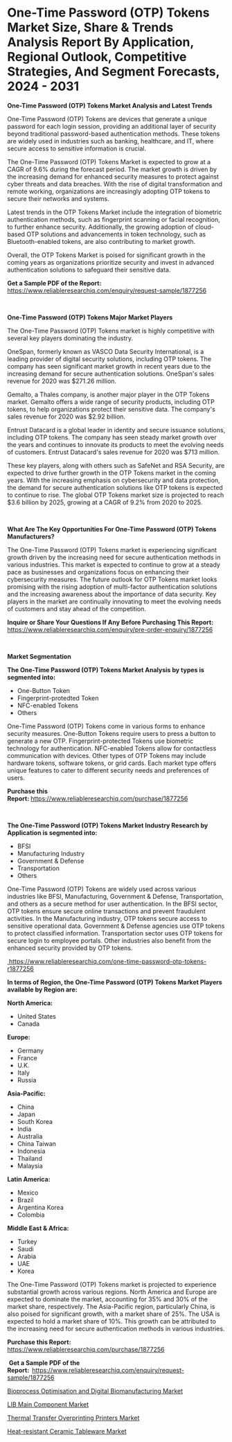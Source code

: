 <p><h1>One-Time Password (OTP) Tokens Market Size, Share & Trends Analysis Report By Application, Regional Outlook, Competitive Strategies, And Segment Forecasts, 2024 - 2031</h1></p><p><strong>One-Time Password (OTP) Tokens Market Analysis and Latest Trends</strong></p>
<p><p>One-Time Password (OTP) Tokens are devices that generate a unique password for each login session, providing an additional layer of security beyond traditional password-based authentication methods. These tokens are widely used in industries such as banking, healthcare, and IT, where secure access to sensitive information is crucial.</p><p>The One-Time Password (OTP) Tokens Market is expected to grow at a CAGR of 9.6% during the forecast period. The market growth is driven by the increasing demand for enhanced security measures to protect against cyber threats and data breaches. With the rise of digital transformation and remote working, organizations are increasingly adopting OTP tokens to secure their networks and systems.</p><p>Latest trends in the OTP Tokens Market include the integration of biometric authentication methods, such as fingerprint scanning or facial recognition, to further enhance security. Additionally, the growing adoption of cloud-based OTP solutions and advancements in token technology, such as Bluetooth-enabled tokens, are also contributing to market growth.</p><p>Overall, the OTP Tokens Market is poised for significant growth in the coming years as organizations prioritize security and invest in advanced authentication solutions to safeguard their sensitive data.</p></p>
<p><strong>Get a Sample PDF of the Report:&nbsp;</strong> <a href="https://www.reliableresearchiq.com/enquiry/request-sample/1877256">https://www.reliableresearchiq.com/enquiry/request-sample/1877256</a></p>
<p>&nbsp;</p>
<p><strong>One-Time Password (OTP) Tokens Major Market Players</strong></p>
<p><p>The One-Time Password (OTP) Tokens market is highly competitive with several key players dominating the industry. </p><p>OneSpan, formerly known as VASCO Data Security International, is a leading provider of digital security solutions, including OTP tokens. The company has seen significant market growth in recent years due to the increasing demand for secure authentication solutions. OneSpan's sales revenue for 2020 was $271.26 million.</p><p>Gemalto, a Thales company, is another major player in the OTP Tokens market. Gemalto offers a wide range of security products, including OTP tokens, to help organizations protect their sensitive data. The company's sales revenue for 2020 was $2.92 billion.</p><p>Entrust Datacard is a global leader in identity and secure issuance solutions, including OTP tokens. The company has seen steady market growth over the years and continues to innovate its products to meet the evolving needs of customers. Entrust Datacard's sales revenue for 2020 was $713 million.</p><p>These key players, along with others such as SafeNet and RSA Security, are expected to drive further growth in the OTP Tokens market in the coming years. With the increasing emphasis on cybersecurity and data protection, the demand for secure authentication solutions like OTP tokens is expected to continue to rise. The global OTP Tokens market size is projected to reach $3.6 billion by 2025, growing at a CAGR of 9.2% from 2020 to 2025.</p></p>
<p>&nbsp;</p>
<p><strong>What Are The Key Opportunities For One-Time Password (OTP) Tokens Manufacturers?</strong></p>
<p><p>The One-Time Password (OTP) Tokens market is experiencing significant growth driven by the increasing need for secure authentication methods in various industries. This market is expected to continue to grow at a steady pace as businesses and organizations focus on enhancing their cybersecurity measures. The future outlook for OTP Tokens market looks promising with the rising adoption of multi-factor authentication solutions and the increasing awareness about the importance of data security. Key players in the market are continually innovating to meet the evolving needs of customers and stay ahead of the competition.</p></p>
<p><strong>Inquire or Share Your Questions If Any Before Purchasing This Report:</strong> <a href="https://www.reliableresearchiq.com/enquiry/pre-order-enquiry/1877256">https://www.reliableresearchiq.com/enquiry/pre-order-enquiry/1877256</a></p>
<p>&nbsp;</p>
<p><strong>Market Segmentation</strong></p>
<p><strong>The One-Time Password (OTP) Tokens Market Analysis by types is segmented into:</strong></p>
<p><ul><li>One-Button Token</li><li>Fingerprint-protedted Token</li><li>NFC-enabled Tokens</li><li>Others</li></ul></p>
<p><p>One-Time Password (OTP) Tokens come in various forms to enhance security measures. One-Button Tokens require users to press a button to generate a new OTP. Fingerprint-protected Tokens use biometric technology for authentication. NFC-enabled Tokens allow for contactless communication with devices. Other types of OTP Tokens may include hardware tokens, software tokens, or grid cards. Each market type offers unique features to cater to different security needs and preferences of users.</p></p>
<p><strong>Purchase this Report:&nbsp;</strong><a href="https://www.reliableresearchiq.com/purchase/1877256">https://www.reliableresearchiq.com/purchase/1877256</a></p>
<p>&nbsp;</p>
<p><strong>The One-Time Password (OTP) Tokens Market Industry Research by Application is segmented into:</strong></p>
<p><ul><li>BFSI</li><li>Manufacturing Industry</li><li>Government & Defense</li><li>Transportation</li><li>Others</li></ul></p>
<p><p>One-Time Password (OTP) Tokens are widely used across various industries like BFSI, Manufacturing, Government & Defense, Transportation, and others as a secure method for user authentication. In the BFSI sector, OTP tokens ensure secure online transactions and prevent fraudulent activities. In the Manufacturing industry, OTP tokens secure access to sensitive operational data. Government & Defense agencies use OTP tokens to protect classified information. Transportation sector uses OTP tokens for secure login to employee portals. Other industries also benefit from the enhanced security provided by OTP tokens.</p></p>
<p><a href="https://www.reliableresearchiq.com/one-time-password-otp-tokens-r1877256">&nbsp;https://www.reliableresearchiq.com/one-time-password-otp-tokens-r1877256</a></p>
<p><strong>In terms of Region, the One-Time Password (OTP) Tokens Market Players available by Region are:</strong></p>
<p>
    <p> <strong> North America: </strong>
        <ul>
            <li>United States</li>
            <li>Canada</li>
        </ul>
        </p> 
    <p> <strong> Europe: </strong>
        <ul>
            <li>Germany</li>
            <li>France</li>
            <li>U.K.</li>
            <li>Italy</li>
            <li>Russia</li>
        </ul>
        </p> 
    <p> <strong> Asia-Pacific: </strong>
        <ul>
            <li>China</li>
            <li>Japan</li>
            <li>South Korea</li>
            <li>India</li>
            <li>Australia</li>
            <li>China Taiwan</li>
            <li>Indonesia</li>
            <li>Thailand</li>
            <li>Malaysia</li>
        </ul>
        </p> 
    <p> <strong> Latin America: </strong>
        <ul>
            <li>Mexico</li>
            <li>Brazil</li>
            <li>Argentina Korea</li>
            <li>Colombia</li>
        </ul>
        </p> 
    <p> <strong> Middle East & Africa: </strong>
        <ul>
            <li>Turkey</li>
            <li>Saudi</li>
            <li>Arabia</li>
            <li>UAE</li>
            <li>Korea</li>
        </ul>
    </p>
    </p>
<p><p>The One-Time Password (OTP) Tokens market is projected to experience substantial growth across various regions. North America and Europe are expected to dominate the market, accounting for 35% and 30% of the market share, respectively. The Asia-Pacific region, particularly China, is also poised for significant growth, with a market share of 25%. The USA is expected to hold a market share of 10%. This growth can be attributed to the increasing need for secure authentication methods in various industries.</p></p>
<p><strong>Purchase this Report: </strong><a href="https://www.reliableresearchiq.com/purchase/1877256">https://www.reliableresearchiq.com/purchase/1877256</a></p>
<p>&nbsp;<strong>Get a Sample PDF of the Report:&nbsp;&nbsp;</strong><a href="https://www.reliableresearchiq.com/enquiry/request-sample/1877256">https://www.reliableresearchiq.com/enquiry/request-sample/1877256</a></p>
<p><strong></strong></p>
<p><p><a href="https://www.linkedin.com/pulse/bioprocess-optimisation-digital-biomanufacturing-market-x47ae">Bioprocess Optimisation and Digital Biomanufacturing Market</a></p><p><a href="https://www.linkedin.com/pulse/deep-dive-lib-main-component-market-itstrends-segmentation-competitive-rypvf">LIB Main Component Market</a></p><p><a href="https://github.com/AdrianaPaucek2023/Market-Research-Report-List-2/blob/main/thermal-transfer-overprinting-printers-market.md">Thermal Transfer Overprinting Printers Market</a></p><p><a href="https://github.com/cheribeninsig/Market-Research-Report-List-1/blob/main/heat-resistant-ceramic-tableware-market.md">Heat-resistant Ceramic Tableware Market</a></p></p>